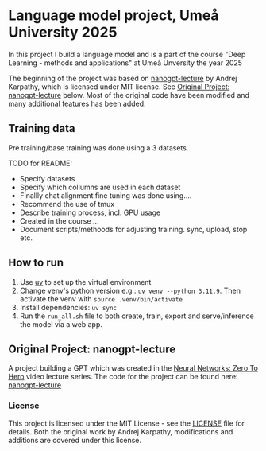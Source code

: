 # Language model project, Umeå University 2025


In this project I build a language model and is a part of the course "Deep Learning - methods and applications" at Umeå Unversity the year 2025

The beginning of the project was based on [nanogpt-lecture](https://github.com/karpathy/ng-video-lecture) by Andrej Karpathy, which is licensed under MIT license. See [Original Project: nanogpt-lecture](#original-project-nanogpt-lecture) below. Most of the original code have been modified and many additional features has been added.


## Training data

Pre training/base training was done using a 3 datasets.

TODO for README:

- Specify datasets
- Specify which collumns are used in each dataset
- Finallly chat alignment fine tuning was done using....
- Recommend the use of tmux
- Describe training process, incl. GPU usage
- Created in the course ...
- Document scripts/methoods for adjusting training. sync, upload, stop etc.


## How to run

1. Use [uv](https://github.com/astral-sh/uv) to set up the virtual environment
2. Change venv's python version e.g.: `uv venv --python 3.11.9`. Then activate the venv with `source .venv/bin/activate`
3. Install dependencies: `uv sync`
4. Run the `run_all.sh` file to both create, train, export and serve/inference the model via a web app.

## Original Project: nanogpt-lecture
A project building a GPT which was created in the [Neural Networks: Zero To Hero](https://karpathy.ai/zero-to-hero.html) video lecture series. The code for the project can be found here: [nanogpt-lecture](https://github.com/karpathy/ng-video-lecture) 


### License

This project is licensed under the MIT License - see the [LICENSE](LICENSE) file for details.
Both the original work by Andrej Karpathy, modifications and additions are covered under this license.
